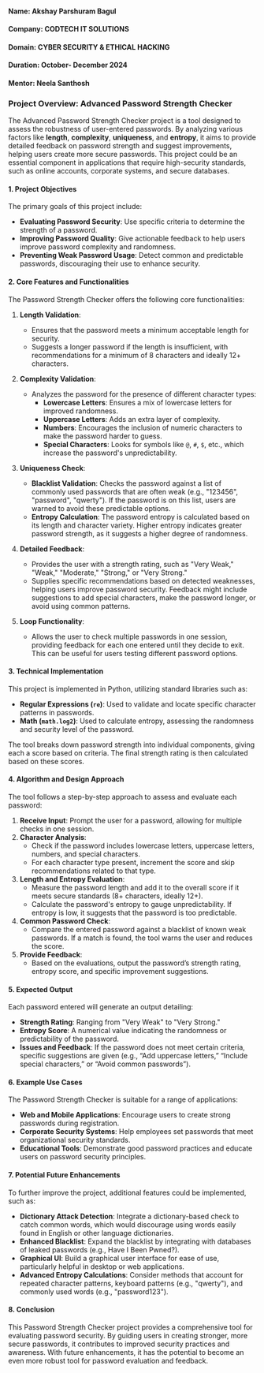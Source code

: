 #### **Name:** Akshay Parshuram Bagul
#### **Company:** CODTECH IT SOLUTIONS
#### **Domain:** CYBER SECURITY & ETHICAL HACKING
#### **Duration:** October- December 2024
#### **Mentor:** Neela Santhosh

### Project Overview: Advanced Password Strength Checker

The Advanced Password Strength Checker project is a tool designed to assess the robustness of user-entered passwords. By analyzing various factors like **length**, **complexity**, **uniqueness**, and **entropy**, it aims to provide detailed feedback on password strength and suggest improvements, helping users create more secure passwords. This project could be an essential component in applications that require high-security standards, such as online accounts, corporate systems, and secure databases.

#### 1. Project Objectives
The primary goals of this project include:
- **Evaluating Password Security**: Use specific criteria to determine the strength of a password.
- **Improving Password Quality**: Give actionable feedback to help users improve password complexity and randomness.
- **Preventing Weak Password Usage**: Detect common and predictable passwords, discouraging their use to enhance security.
  
#### 2. Core Features and Functionalities
The Password Strength Checker offers the following core functionalities:

1. **Length Validation**:
   - Ensures that the password meets a minimum acceptable length for security.
   - Suggests a longer password if the length is insufficient, with recommendations for a minimum of 8 characters and ideally 12+ characters.

2. **Complexity Validation**:
   - Analyzes the password for the presence of different character types:
     - **Lowercase Letters**: Ensures a mix of lowercase letters for improved randomness.
     - **Uppercase Letters**: Adds an extra layer of complexity.
     - **Numbers**: Encourages the inclusion of numeric characters to make the password harder to guess.
     - **Special Characters**: Looks for symbols like `@`, `#`, `$`, etc., which increase the password's unpredictability.

3. **Uniqueness Check**:
   - **Blacklist Validation**: Checks the password against a list of commonly used passwords that are often weak (e.g., "123456", "password", "qwerty"). If the password is on this list, users are warned to avoid these predictable options.
   - **Entropy Calculation**: The password entropy is calculated based on its length and character variety. Higher entropy indicates greater password strength, as it suggests a higher degree of randomness.

4. **Detailed Feedback**:
   - Provides the user with a strength rating, such as "Very Weak," "Weak," "Moderate," "Strong," or "Very Strong."
   - Supplies specific recommendations based on detected weaknesses, helping users improve password security. Feedback might include suggestions to add special characters, make the password longer, or avoid using common patterns.

5. **Loop Functionality**:
   - Allows the user to check multiple passwords in one session, providing feedback for each one entered until they decide to exit. This can be useful for users testing different password options.

#### 3. Technical Implementation

This project is implemented in Python, utilizing standard libraries such as:
- **Regular Expressions (`re`)**: Used to validate and locate specific character patterns in passwords.
- **Math (`math.log2`)**: Used to calculate entropy, assessing the randomness and security level of the password.

The tool breaks down password strength into individual components, giving each a score based on criteria. The final strength rating is then calculated based on these scores.

#### 4. Algorithm and Design Approach

The tool follows a step-by-step approach to assess and evaluate each password:

1. **Receive Input**: Prompt the user for a password, allowing for multiple checks in one session.
2. **Character Analysis**:
   - Check if the password includes lowercase letters, uppercase letters, numbers, and special characters.
   - For each character type present, increment the score and skip recommendations related to that type.
3. **Length and Entropy Evaluation**:
   - Measure the password length and add it to the overall score if it meets secure standards (8+ characters, ideally 12+).
   - Calculate the password's entropy to gauge unpredictability. If entropy is low, it suggests that the password is too predictable.
4. **Common Password Check**:
   - Compare the entered password against a blacklist of known weak passwords. If a match is found, the tool warns the user and reduces the score.
5. **Provide Feedback**:
   - Based on the evaluations, output the password’s strength rating, entropy score, and specific improvement suggestions.

#### 5. Expected Output

Each password entered will generate an output detailing:
- **Strength Rating**: Ranging from "Very Weak" to "Very Strong."
- **Entropy Score**: A numerical value indicating the randomness or predictability of the password.
- **Issues and Feedback**: If the password does not meet certain criteria, specific suggestions are given (e.g., “Add uppercase letters,” “Include special characters,” or “Avoid common passwords”).

#### 6. Example Use Cases

The Password Strength Checker is suitable for a range of applications:
- **Web and Mobile Applications**: Encourage users to create strong passwords during registration.
- **Corporate Security Systems**: Help employees set passwords that meet organizational security standards.
- **Educational Tools**: Demonstrate good password practices and educate users on password security principles.

#### 7. Potential Future Enhancements

To further improve the project, additional features could be implemented, such as:
- **Dictionary Attack Detection**: Integrate a dictionary-based check to catch common words, which would discourage using words easily found in English or other language dictionaries.
- **Enhanced Blacklist**: Expand the blacklist by integrating with databases of leaked passwords (e.g., Have I Been Pwned?).
- **Graphical UI**: Build a graphical user interface for ease of use, particularly helpful in desktop or web applications.
- **Advanced Entropy Calculations**: Consider methods that account for repeated character patterns, keyboard patterns (e.g., "qwerty"), and commonly used words (e.g., "password123").

#### 8. Conclusion

This Password Strength Checker project provides a comprehensive tool for evaluating password security. By guiding users in creating stronger, more secure passwords, it contributes to improved security practices and awareness. With future enhancements, it has the potential to become an even more robust tool for password evaluation and feedback.

